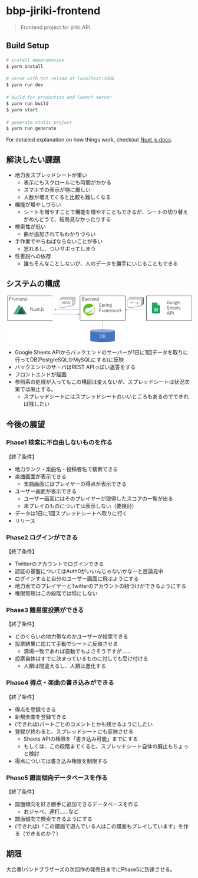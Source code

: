 # bbp-jiriki-frontend

> Frontend project for jiriki API.

## Build Setup

``` bash
# install dependencies
$ yarn install

# serve with hot reload at localhost:3000
$ yarn run dev

# build for production and launch server
$ yarn run build
$ yarn start

# generate static project
$ yarn run generate
```
For detailed explanation on how things work, checkout [Nuxt.js docs](https://nuxtjs.org).

## 解決したい課題

* 地力表スプレッドシートが重い
    * 表示にもスクロールにも時間がかかる
    * スマホでの表示が特に厳しい
    * 人数が増えてくると比較も難しくなる
* 機能が増やしづらい
    * シートを増やすことで機能を増やすこともできるが、シートの切り替えがめんどうで、結局見なかったりする
* 検索性が低い
    * 曲が追加されてもわかりづらい
* 手作業でやらねばならないことが多い
    * 忘れるし、ついサボってしまう
* 性善説への依存
    * 誰もそんなことしないが、人のデータを勝手にいじることもできる

## システムの構成

![システム構成図](/docs/system01.png)

* Google Sheets APIからバックエンドのサーバーが1日に1回データを取りに行ってDB(PostgreSQLかMySQLにする)に反映
* バックエンドのサーバはREST APIっぽい返答をする
* フロントエンドが描画
* 参照系の処理が入ってもこの構図は変えないが、スプレッドシートは状況次第では廃止する。
    * スプレッドシートにはスプレッドシートのいいところもあるのでできれば残したい

## 今後の展望

### Phase1 検索に不自由しないものを作る

【終了条件】

* 地力ランク・楽曲名・投稿者名で検索できる
* 楽曲画面が表示できる
    * 楽曲画面にはプレイヤーの得点が表示できる
* ユーザー画面が表示できる
    * ユーザー画面にはそのプレイヤーが取得したスコアの一覧が出る
    * 未プレイのものについては表示しない（要検討）
* データは1日に1回スプレッドシートへ取りに行く
* リリース

### Phase2 ログインができる

【終了条件】

* Twitterのアカウントでログインできる
* 認証の基盤についてはAuth0がいいんじゃないかなーと目論見中
* ログインすると自分のユーザー画面に飛ぶようにする
* 地力表でのプレイヤーとTwitterのアカウントの紐づけができるようにする
* 権限管理はこの段階では特にしない

### Phase3 難易度投票ができる

【終了条件】

* どのくらいの地力帯なのかユーザーが投票できる
* 投票結果に応じて手動でシートに反映させる
    * 満場一致であれば自動でもよさそうですが……
* 投票自体はすでに決まっているものに対しても受け付ける
    * 人類は間違えるし、人類は進化する

### Phase4 得点・楽曲の書き込みができる

【終了条件】

* 得点を登録できる
* 新規楽曲を登録できる
* (できれば)パートごとのコメントとかも残せるようにしたい
* 登録が終わると、スプレッドシートにも反映させる
    * Sheets APIの権限を「書き込み可能」までにする
    * もしくは、この段階までくると、スプレッドシート自体の廃止もちょっと検討
* 得点については書き込み権限を制限する

### Phase5 譜面傾向データベースを作る

【終了条件】

* 譜面傾向を好き勝手に追加できるデータベースを作る
    * おジャベ、連打……など
* 譜面傾向で検索できるようにする
* (できれば)「この譜面で遊んでいる人はこの譜面もプレイしています」を作る（できるのか？）

## 期限

大合奏!バンドブラザーズの次回作の発売日までにPhase5に到達させる。